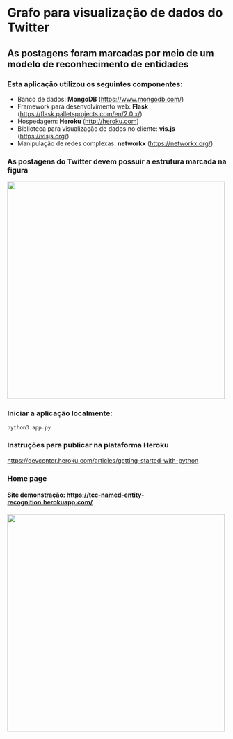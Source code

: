 # Grafo para visualização de dados do Twitter
## As postagens foram marcadas por meio de um modelo de reconhecimento de entidades


### Esta aplicação utilizou os seguintes componentes:
* Banco de dados: **MongoDB** (https://www.mongodb.com/)
* Framework para desenvolvimento web: **Flask** (https://flask.palletsprojects.com/en/2.0.x/)
* Hospedagem: **Heroku** (http://heroku.com)
* Biblioteca para visualização de dados no cliente: **vis.js** (https://visjs.org/)
* Manipulação de redes complexas: **networkx** (https://networkx.org/)



### As postagens do Twitter devem possuir a estrutura marcada na figura
<image width='500px' src='./postagens.png'>


### Iniciar a aplicação localmente: 
`python3 app.py`

### Instruções para publicar na plataforma Heroku
https://devcenter.heroku.com/articles/getting-started-with-python


### Home page
#### Site demonstração: https://tcc-named-entity-recognition.herokuapp.com/
<image width='500px' src='./home.png'>
